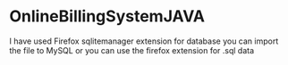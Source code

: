 # OnlineBillingSystemJAVA
I have used Firefox sqlitemanager extension for database 
you can import the file to MySQL 
or you can use the firefox extension for .sql data

